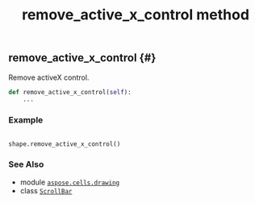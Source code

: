 ﻿---
title: remove_active_x_control method
second_title: Aspose.Cells for Python via .NET API References
description: 
type: docs
weight: 160
url: /aspose.cells.drawing/scrollbar/remove_active_x_control/
is_root: false
---

## remove_active_x_control {#}

Remove activeX control.



```python
def remove_active_x_control(self):
    ...
```



### Example 


```python

shape.remove_active_x_control()

```



### See Also
* module [`aspose.cells.drawing`](../../)
* class [`ScrollBar`](/cells/python-net/aspose.cells.drawing/scrollbar)
